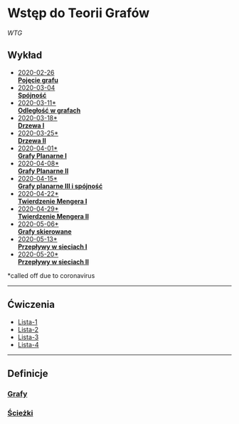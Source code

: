 # Wstęp do Teorii Grafów
*WTG*

## Wykład
- [2020-02-26\
    **Pojęcie grafu**](wyk/2020-02-26/2020-02-26.md)
- [2020-03-04\
    **Spójność**](wyk/2020-03-04/2020-03-04.md)
- [2020-03-11\*\
    **Odległość w grafach**](wyk/2020-03-11/2020-03-11.md)
- [2020-03-18\*\
    **Drzewa I**](wyk/2020-03-18/2020-03-18.md)
- [2020-03-25\*\
    **Drzewa II**](wyk/2020-03-25/2020-03-25.md)
- [2020-04-01\*\
    **Grafy Planarne I**](wyk/2020-04-01/2020-04-01.md)
- [2020-04-08\*\
    **Grafy Planarne II**](wyk/2020-04-08/2020-04-08.md)
- [2020-04-15\*\
    **Grafy planarne III i spójność**](wyk/2020-04-15/grafy-planarne-3-spójność.md)
- [2020-04-22\*\
    **Twierdzenie Mengera I**](wyk/2020-04-22/twierdzenie-mengera.md)
- [2020-04-29\*\
    **Twierdzenie Mengera II**](wyk/2020-04-29/twierdzenie-mengera-2.md)
- [2020-05-06\*\
    **Grafy skierowane**](wyk/2020-05-06/grafy-skierowane.md)
- [2020-05-13\*\
    **Przepływy w sieciach I**](wyk/2020-05-13/przepływy-w-sieciach.md)
- [2020-05-20\*\
    **Przepływy w sieciach II**](wyk/2020-05-20/przepływy-w-sieciach-2.md)

\*called off due to coronavirus

---
## Ćwiczenia
- [Lista-1](cw/lista-1/lista-1.md)
- [Lista-2](cw/lista-2/lista-2.md)
- [Lista-3](cw/lista-3/lista-3.md)
- [Lista-4](cw/lista-4/lista-4.md)

---
## Definicje

### [Grafy](definicje/grafy/grafy.md)

### [Ścieżki](definicje/ścieżki/ścieżki.md)
